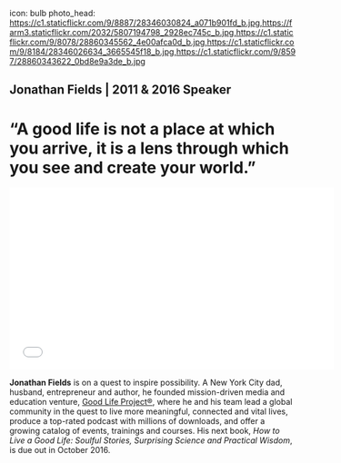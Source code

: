 icon: bulb
photo_head: https://c1.staticflickr.com/9/8887/28346030824_a071b901fd_b.jpg,https://farm3.staticflickr.com/2032/5807194798_2928ec745c_b.jpg,https://c1.staticflickr.com/9/8078/28860345562_4e00afca0d_b.jpg,https://c1.staticflickr.com/9/8184/28346026634_3665545f18_b.jpg,https://c1.staticflickr.com/9/8597/28860343622_0bd8e9a3de_b.jpg

## Jonathan Fields | 2011 & 2016 Speaker 

# “A good life is not a place at which you arrive, it is a lens through which you see and create your world.”

<div class="zig-zags_blue"></div>

<iframe src="//player.vimeo.com/video/181970661?byline=0&amp;portrait=0&amp;color=adbf27" width="570" height="321" frameborder="0" webkitallowfullscreen mozallowfullscreen allowfullscreen></iframe>

<div class="line-canvas"></div>

**Jonathan Fields** is on a quest to inspire possibility. A New York City dad, husband, entrepreneur and author, he founded mission-driven media and education venture, [Good Life Project®](http://goodlifeproject.com), where he and his team lead a global community in the quest to live more meaningful, connected and vital lives, produce a top-rated podcast with millions of downloads, and offer a growing catalog of events, trainings and courses. His next book, *How to Live a Good Life: Soulful Stories, Surprising Science and Practical Wisdom*, is due out in October 2016.
